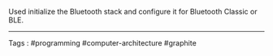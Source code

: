 Used initialize the Bluetooth stack and configure it for Bluetooth Classic or BLE.
____
Tags : #programming #computer-architecture #graphite